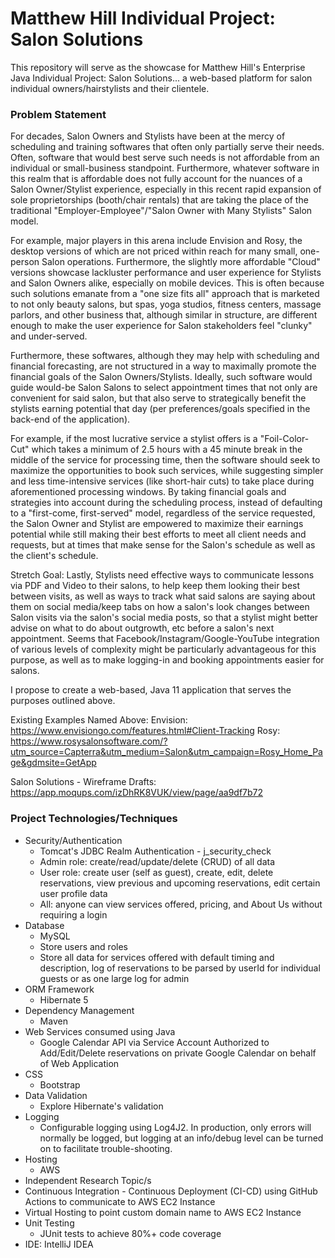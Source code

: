 # Matthew Hill Individual Project: Salon Solutions

This repository will serve as the showcase for Matthew Hill's Enterprise Java Individual Project: Salon Solutions...
a web-based platform for salon individual owners/hairstylists and their clientele.


### Problem Statement
For decades, Salon Owners and Stylists have been at the mercy of scheduling and training softwares
that often only partially serve their needs.  Often, software that would best serve such needs is
not affordable from an individual or small-business standpoint. Furthermore, whatever software in
this realm that is affordable does not fully account for the nuances of a Salon Owner/Stylist
experience, especially in this recent rapid expansion of sole proprietorships (booth/chair
rentals) that are taking the place of the traditional "Employer-Employee"/"Salon Owner with Many Stylists" Salon model.

For example, major players in this arena include Envision and Rosy, the desktop versions of which
are not priced within reach for many small, one-person Salon operations. Furthermore, the slightly more
affordable "Cloud" versions showcase lackluster performance and user experience for Stylists and
Salon Owners alike, especially on mobile devices.  This is often because such solutions emanate from
a "one size fits all" approach that is marketed to not only beauty salons, but spas, yoga studios,
fitness centers, massage parlors, and other business that, although similar in structure, are different
enough to make the user experience for Salon stakeholders feel "clunky" and under-served.

Furthermore, these softwares, although they may help with scheduling and financial forecasting, are not
structured in a way to maximally promote the financial goals of the Salon Owners/Stylists.  Ideally, such
software would guide would-be Salon Salons to select appointment times that not only are convenient for said
salon, but that also serve to strategically benefit the stylists earning potential that day (per preferences/goals
specified in the back-end of the application).

For example, if the most lucrative service a stylist offers is a "Foil-Color-Cut" which takes a
minimum of 2.5 hours with a 45 minute break in the middle of the service for processing time, then
the software should seek to maximize the opportunities to book such services, while suggesting simpler
and less time-intensive services (like short-hair cuts) to take place during aforementioned processing
windows.  By taking financial goals and strategies into account during the scheduling process, instead
of defaulting to a "first-come, first-served" model, regardless of the service requested, the
Salon Owner and Stylist are empowered to maximize their earnings potential while still making their
best efforts to meet all client needs and requests, but at times that make sense for the Salon's schedule
as well as the client's schedule.

Stretch Goal: Lastly, Stylists need effective ways to communicate lessons via PDF and Video to their salons, to help
keep them looking their best between visits, as well as ways to track what said salons are saying about them on
social media/keep tabs on how a salon's look changes between Salon visits via the salon's social media
posts, so that a stylist might better advise on what to do about outgrowth, etc before a salon's next
appointment.  Seems that Facebook/Instagram/Google-YouTube integration of various levels of complexity might be
particularly advantageous for this purpose, as well as to make logging-in and booking appointments easier for salons.

I propose to create a web-based, Java 11 application that serves the purposes outlined above.


Existing Examples Named Above:
Envision: https://www.envisiongo.com/features.html#Client-Tracking
Rosy: https://www.rosysalonsoftware.com/?utm_source=Capterra&utm_medium=Salon&utm_campaign=Rosy_Home_Page&gdmsite=GetApp


Salon Solutions - Wireframe Drafts: https://app.moqups.com/izDhRK8VUK/view/page/aa9df7b72

### Project Technologies/Techniques
* Security/Authentication
  * Tomcat's JDBC Realm Authentication - j_security_check
  * Admin role: create/read/update/delete (CRUD) of all data
  * User role: create user (self as guest), create, edit, delete reservations, view previous and upcoming reservations, edit certain user profile data
  * All: anyone can view services offered, pricing, and About Us without requiring a login
* Database
  * MySQL
  * Store users and roles
  * Store all data for services offered with default timing and description, log of reservations to be parsed by userId for individual guests or as one large log for admin
* ORM Framework
  * Hibernate 5
* Dependency Management
  * Maven
* Web Services consumed using Java
  * Google Calendar API via Service Account Authorized to Add/Edit/Delete reservations on private Google Calendar on behalf of Web Application
* CSS
  * Bootstrap
* Data Validation
  * Explore Hibernate's validation
* Logging
  * Configurable logging using Log4J2. In production, only errors will normally be logged, but logging at an info/debug level can be turned on to facilitate trouble-shooting.
* Hosting
  * AWS
* Independent Research Topic/s
* Continuous Integration - Continuous Deployment (CI-CD) using GitHub Actions to communicate to AWS EC2 Instance
* Virtual Hosting to point custom domain name to AWS EC2 Instance
* Unit Testing
    * JUnit tests to achieve 80%+ code coverage
* IDE: IntelliJ IDEA
